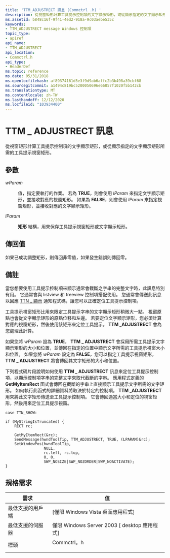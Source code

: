 ```yaml
---
title: 'TTM_ADJUSTRECT 訊息 (Commctrl .h) '
description: 從視窗矩形計算工具提示控制項的文字顯示矩形，或從顯示指定的文字顯示矩形所需的工具提示視窗矩形。
ms.assetid: b848c16f-9f41-4ed2-918a-9c03aebe535c
keywords:
- TTM_ADJUSTRECT message Windows 控制項
topic_type:
- apiref
api_name:
- TTM_ADJUSTRECT
api_location:
- Commctrl.h
api_type:
- HeaderDef
ms.topic: reference
ms.date: 05/31/2018
ms.openlocfilehash: af89374161d5e3f9d9ab6affc2b3b498a39cbf68
ms.sourcegitcommit: a1494c819bc5200050696e66057f1020f5b142cb
ms.translationtype: MT
ms.contentlocale: zh-TW
ms.lasthandoff: 12/12/2020
ms.locfileid: "103934400"
---
```

# <a name="ttm_adjustrect-message"></a>TTM \_ ADJUSTRECT 訊息

從視窗矩形計算工具提示控制項的文字顯示矩形，或從顯示指定的文字顯示矩形所需的工具提示視窗矩形。

## <a name="parameters"></a>參數

<dl> <dt>

*wParam* 
</dt> <dd>

值，指定要執行的作業。 若為 **TRUE**，則會使用 *lParam* 來指定文字顯示矩形，並接收對應的視窗矩形。 如果為 **FALSE**，則會使用 *lParam* 來指定視窗矩形，並接收對應的文字顯示矩形。

</dd> <dt>

*lParam* 
</dt> <dd>

**矩形** 結構，用來保存工具提示視窗矩形或文字顯示矩形。

</dd> </dl>

## <a name="return-value"></a>傳回值

如果已成功調整矩形，則傳回非零值，如果發生錯誤則傳回零。

## <a name="remarks"></a>備註

當您想要使用工具提示控制項來顯示通常會截斷之字串的完整文字時，此訊息特別有用。 它通常會與 listview 和 treeview 控制項搭配使用。 您通常會傳送此訊息以回應 [TTN \_ 顯示](ttn-show.md) 通知程式碼，讓您可以正確定位工具提示控制項。

工具提示視窗矩形比用來限定工具提示字串的文字顯示矩形稍微大一點。 視窗原點也會從文字顯示矩形的原點位移和左邊。 若要定位文字顯示矩形，您必須計算對應的視窗矩形，然後使用該矩形來定位工具提示。 **TTM \_ADJUSTRECT** 會為您處理此計算。

如果您將 *wParam* 設為 **TRUE**， **TTM \_ ADJUSTRECT** 會採用所需工具提示文字顯示矩形的大小和位置，並傳回在指定的位置中顯示文字所需的工具提示視窗大小和位置。 如果您將 *wParam* 設定為 **FALSE**，您可以指定工具提示視窗矩形， **TTM \_ ADJUSTRECT** 將會傳回其文字矩形的大小和位置。

下列程式碼片段說明如何使用 **TTM \_ ADJUSTRECT** 訊息來定位工具提示控制項，以顯示控制項字串的完整文字來取代截斷的字串。 應用程式定義的 **GetMyItemRect** 函式會傳回在截斷的字串上直接顯示工具提示文字所需的文字矩形。 如何執行此函式的詳細資料將取決於特定的控制項。 **TTM \_ADJUSTRECT** 用來將此文字矩形傳送至工具提示控制項。 它會傳回適當大小和定位的視窗矩形，然後用來定位工具提示視窗。


```
case TTN_SHOW:

if (MyStringIsTruncated) {
    RECT rc;
    
    GetMyItemRect(&rc);
    SendMessage(hwndToolTip, TTM_ADJUSTRECT, TRUE, (LPARAM)&rc);
    SetWindowPos(hwndToolTip,
                 NULL,
                 rc.left, rc.top,
                 0, 0,
                 SWP_NOSIZE|SWP_NOZORDER|SWP_NOACTIVATE);
} 
```



## <a name="requirements"></a>規格需求



| 需求 | 值 |
|-------------------------------------|---------------------------------------------------------------------------------------|
| 最低支援的用戶端<br/> | \[僅限 Windows Vista 桌面應用程式\]<br/>                                        |
| 最低支援的伺服器<br/> | 僅限 Windows Server 2003 \[ desktop 應用程式\]<br/>                                  |
| 標頭<br/>                   | <dl> <dt>Commctrl。h</dt> </dl> |



 

 





